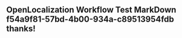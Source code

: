 <properties
ms.topic="hero-topic1"
ms.test1="hero-topic"
ms.test2="test"/>

## OpenLocalization Workflow Test MarkDown f54a9f81-57bd-4b00-934a-c89513954fdb thanks!
